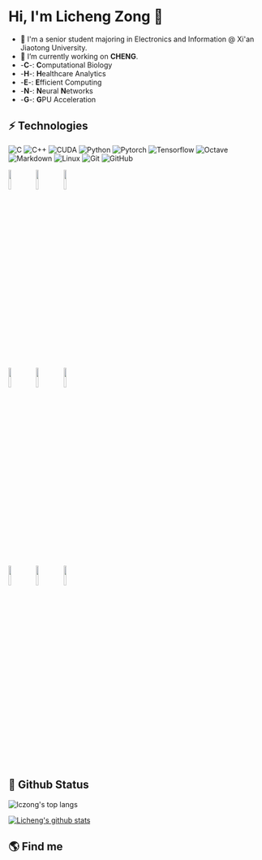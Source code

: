 # Hi, I'm Licheng Zong 👋

<!--
**lczong/lczong** is a ✨ _special_ ✨ repository because its `README.md` (this file) appears on your GitHub profile.

Here are some ideas to get you started:

- 🔭 I’m currently working on ...
- 🌱 I’m currently learning ...
- 👯 I’m looking to collaborate on ...
- 🤔 I’m looking for help with ...
- 💬 Ask me about ...
- 📫 How to reach me: ...
- 😄 Pronouns: ...
- ⚡ Fun fact: ...
-->

* 🔭 I'm a senior student majoring in Electronics and Information @ Xi'an Jiaotong University.
* 🌱 I’m currently working on **CHENG**.
* -**C**-:  **C**omputational Biology
* -**H**-:  **H**ealthcare Analytics
* -**E**-:  **E**fficient Computing
* -**N**-:  **N**eural **N**etworks
* -**G**-:  **G**PU Acceleration

## ⚡ Technologies
![C](https://img.shields.io/badge/-C-blue?style=flat-square&logo=c)
![C++](https://img.shields.io/badge/-C++-blue?style=flat-square&logo=c)
![CUDA](https://img.shields.io/badge/-CUDA-green?style=flat-square&logo=c)
![Python](https://img.shields.io/badge/-Python-black?style=flat-square&logo=Python)
![Pytorch](https://img.shields.io/badge/-Pytorch-black?style=flat-square&logo=Pytorch)
![Tensorflow](https://img.shields.io/badge/-Tensorflow-black?style=flat-square&logo=Tensorflow)
![Octave](https://img.shields.io/badge/-Octave-black?style=flat-square&logo=octave)
![Markdown](https://img.shields.io/badge/-Markdown-blue?style=flat-square&logo=markdown)
![Linux](https://img.shields.io/badge/-Linux-black?style=flat-square&logo=linux)
![Git](https://img.shields.io/badge/-Git-black?style=flat-square&logo=git)
![GitHub](https://img.shields.io/badge/-GitHub-181717?style=flat-square&logo=github)

<p>  
  <code><img width="10%" src="https://www.vectorlogo.zone/logos/pytorch/pytorch-ar21.svg"></code>
  <code><img width="10%" src="https://www.vectorlogo.zone/logos/tensorflow/tensorflow-ar21.svg"></code>
  <code><img width="10%" src="https://www.vectorlogo.zone/logos/python/python-ar21.svg"></code>
  <br />
  <code><img width="10%" src="https://www.vectorlogo.zone/logos/linux/linux-ar21.svg"></code>
  <code><img width="10%" src="https://www.vectorlogo.zone/logos/commonmark/commonmark-ar21.svg"></code>
  <code><img width="10%" src="https://www.vectorlogo.zone/logos/visualstudio_code/visualstudio_code-ar21.svg"></code>
  <br />
  <code><img width="10%" src="https://www.vectorlogo.zone/logos/git-scm/git-scm-ar21.svg"></code>
  <code><img width="10%" src="https://www.vectorlogo.zone/logos/github/github-ar21.svg"></code>
  <code><img width="10%" src="https://www.vectorlogo.zone/logos/gnu_bash/gnu_bash-ar21.svg"></code>
</p>

## 🚩 Github Status

<img align="center" src="https://github-readme-stats.vercel.app/api/top-langs/?username=lczong&bg_color=071A2C&text_color=FFFFFF" alt="lczong's top langs"/>

[![Licheng's github stats](https://github-readme-stats.vercel.app/api?username=lczong&show_icons=true&title_color=fff&icon_color=79ff97&text_color=9f9f9f&bg_color=151515)](https://github.com/lczong/github-readme-stats)

## 🌎 Find me

